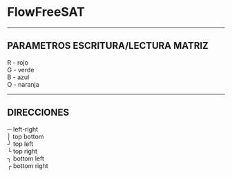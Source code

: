 # FlowFreeSAT

-----------------------------------
PARAMETROS ESCRITURA/LECTURA MATRIZ
-----------------------------------

R - rojo <br />
G - verde <br />
B - azul <br />
O - naranja <br />

-----------
DIRECCIONES
-----------

─ left-right <br />
│ top bottom <br />
┘ top left <br />
└ top right <br />
┐ bottom left <br />
┌ bottom right <br />
